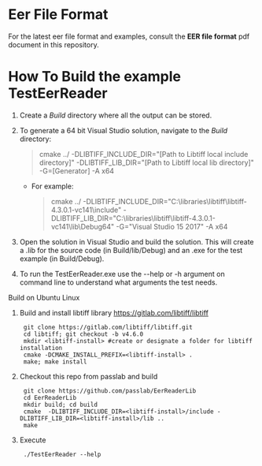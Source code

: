 Eer File Format
===============

For the latest eer file format and examples, consult the **EER file format** pdf document in this repository.

How To Build the example TestEerReader
======================================

1. Create a *Build* directory where all the output can be stored. 
2. To generate a 64 bit Visual Studio solution, navigate to the *Build* directory:
    > cmake ../ -DLIBTIFF_INCLUDE_DIR="[Path to Libtiff local include directory]" -DLIBTIFF_LIB_DIR="[Path to Libtiff local lib directory]" -G=[Generator] -A x64

    * For example: 
        > cmake ../ -DLIBTIFF_INCLUDE_DIR="C:\libraries\libtiff\libtiff-4.3.0.1-vc141\include" -DLIBTIFF_LIB_DIR="C:\libraries\libtiff\libtiff-4.3.0.1-vc141\lib\Debug64" -G="Visual Studio 15 2017" -A x64

3. Open the solution in Visual Studio and build the solution. This will create a .lib for the source code (in Build/lib/Debug) and an .exe for the test example (in Build/Debug).

4. To run the TestEerReader.exe use the --help or -h argument on command line to understand what arguments the test needs. 

Build on Ubuntu Linux
1. Build and install libtiff library https://gitlab.com/libtiff/libtiff

        git clone https://gitlab.com/libtiff/libtiff.git
        cd libtiff; git checkout -b v4.6.0
        mkdir <libtiff-install> #create or designate a folder for libtiff installation
        cmake -DCMAKE_INSTALL_PREFIX=<libtiff-install> .
        make; make install

2. Checkout this repo from passlab and build

        git clone https://github.com/passlab/EerReaderLib
        cd EerReaderLib
        mkdir build; cd build
        cmake  -DLIBTIFF_INCLUDE_DIR=<libtiff-install>/include -DLIBTIFF_LIB_DIR=<libtiff-install>/lib ..
        make

3. Execute 

        ./TestEerReader --help
